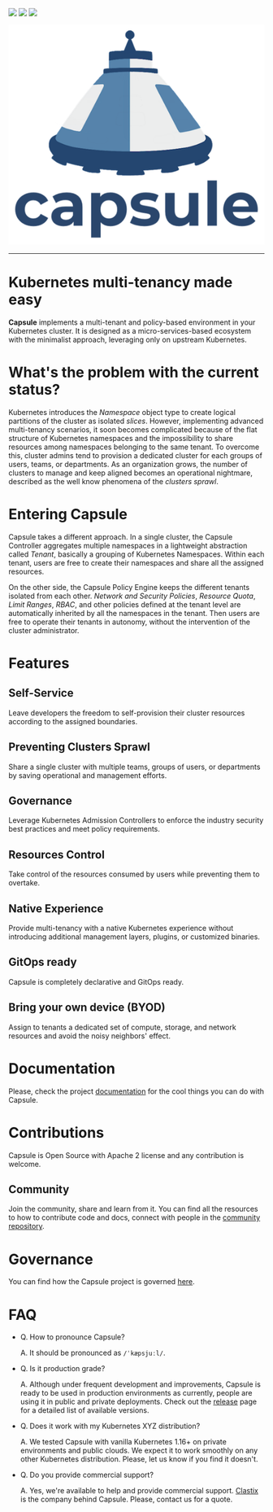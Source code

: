 
<p align="left">
  <img src="https://img.shields.io/github/license/clastix/capsule"/>
  <img src="https://img.shields.io/github/go-mod/go-version/clastix/capsule"/>
  <a href="https://github.com/clastix/capsule/releases">
    <img src="https://img.shields.io/github/v/release/clastix/capsule"/>
  </a>
</p>

<p align="center">
  <img src="assets/logo/capsule_medium.png" />
</p>

---

# Kubernetes multi-tenancy made easy

**Capsule** implements a multi-tenant and policy-based environment in your Kubernetes cluster. It is designed as a micro-services-based ecosystem with the minimalist approach, leveraging only on upstream Kubernetes.

# What's the problem with the current status?

Kubernetes introduces the _Namespace_ object type to create logical partitions of the cluster as isolated *slices*. However, implementing advanced multi-tenancy scenarios, it soon becomes complicated because of the flat structure of Kubernetes namespaces and the impossibility to share resources among namespaces belonging to the same tenant. To overcome this, cluster admins tend to provision a dedicated cluster for each groups of users, teams, or departments. As an organization grows, the number of clusters to manage and keep aligned becomes an operational nightmare, described as the well know phenomena of the _clusters sprawl_.

# Entering Capsule

Capsule takes a different approach. In a single cluster, the Capsule Controller aggregates multiple namespaces in a lightweight abstraction called _Tenant_, basically a grouping of Kubernetes Namespaces. Within each tenant, users are free to create their namespaces and share all the assigned resources. 

On the other side, the Capsule Policy Engine keeps the different tenants isolated from each other. _Network and Security Policies_, _Resource Quota_, _Limit Ranges_, _RBAC_, and other policies defined at the tenant level are automatically inherited by all the namespaces in the tenant. Then users are free to operate their tenants in autonomy, without the intervention of the cluster administrator. 

# Features

## Self-Service

Leave developers the freedom to self-provision their cluster resources according to the assigned boundaries.

## Preventing Clusters Sprawl

Share a single cluster with multiple teams, groups of users, or departments by saving operational and management efforts.

## Governance

Leverage Kubernetes Admission Controllers to enforce the industry security best practices and meet policy requirements.

## Resources Control

Take control of the resources consumed by users while preventing them to overtake.

## Native Experience

Provide multi-tenancy with a native Kubernetes experience without introducing additional management layers, plugins, or customized binaries.

## GitOps ready

Capsule is completely declarative and GitOps ready.

## Bring your own device (BYOD)

Assign to tenants a dedicated set of compute, storage, and network resources and avoid the noisy neighbors' effect.

# Documentation

Please, check the project [documentation](https://capsule.clastix.io) for the cool things you can do with Capsule.

# Contributions

Capsule is Open Source with Apache 2 license and any contribution is welcome.

## Community

Join the community, share and learn from it. You can find all the resources to how to contribute code and docs, connect with people in the [community repository](https://github.com/clastix/capsule-community).

# Governance

You can find how the Capsule project is governed [here](https://capsule.clastix.io/docs/contributing/governance).

# FAQ

- Q. How to pronounce Capsule?

  A. It should be pronounced as `/ˈkæpsjuːl/`.

- Q. Is it production grade?

  A. Although under frequent development and improvements, Capsule is ready to be used in production environments as currently, people are using it in public and private deployments. Check out the [release](https://github.com/clastix/capsule/releases) page for a detailed list of available versions.

- Q. Does it work with my Kubernetes XYZ distribution?

  A. We tested Capsule with vanilla Kubernetes 1.16+ on private environments and public clouds. We expect it to work smoothly on any other Kubernetes distribution. Please, let us know if you find it doesn't.

- Q. Do you provide commercial support?

  A. Yes, we're available to help and provide commercial support. [Clastix](https://clastix.io) is the company behind Capsule. Please, contact us for a quote. 
